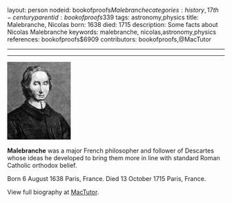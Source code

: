 layout: person
nodeid: bookofproofs$Malebranche
categories: history,17th-century
parentid: bookofproofs$339
tags: astronomy,physics
title: Malebranche, Nicolas
born: 1638
died: 1715
description: Some facts about Nicolas Malebranche
keywords: malebranche, nicolas,astronomy,physics
references: bookofproofs$6909
contributors: bookofproofs,@MacTutor

---


---

![Malebranche.jpg](https://github.com/bookofproofs/bookofproofs.github.io/blob/main/_sources/_assets/images/portraits/Malebranche.jpg?raw=true)

**Malebranche** was a major French philosopher and follower of Descartes whose ideas he developed to bring them more in line with standard Roman Catholic orthodox belief.

Born 6 August 1638 Paris, France. Died 13 October 1715 Paris, France.


View full biography at [MacTutor](https://mathshistory.st-andrews.ac.uk/Biographies/Malebranche/).